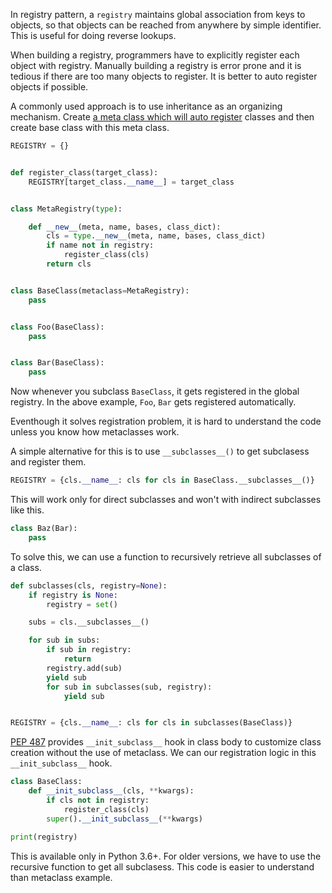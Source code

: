 <!--
.. title: Auto Register Subclasess Without Metaclass in Python
.. slug: auto-register-subclasess-without-metaclass
.. date: 2017-06-10 15:30:27 UTC
.. tags: metaclass, design patterns, python
.. category: programming, python
.. link:
.. description: How to auto register subclasses without using metaclasses
.. type: text
-->

In registry pattern, a `registry` maintains global association from keys to objects, so that objects can be reached from anywhere by simple identifier. This is useful for doing reverse lookups.

When building a registry, programmers have to explicitly register each object with registry. Manually building a registry is error prone and it is tedious if there are too many objects to register. It is better to auto register objects if possible.

A commonly used approach is to use inheritance as an organizing mechanism. Create [a meta class which will auto register](https://python-3-patterns-idioms-test.readthedocs.io/en/latest/Metaprogramming.html#example-self-registration-of-subclasses) classes and then create base class with this meta class.

```python
REGISTRY = {}


def register_class(target_class):
    REGISTRY[target_class.__name__] = target_class


class MetaRegistry(type):

    def __new__(meta, name, bases, class_dict):
        cls = type.__new__(meta, name, bases, class_dict)
        if name not in registry:
            register_class(cls)
        return cls


class BaseClass(metaclass=MetaRegistry):
    pass


class Foo(BaseClass):
    pass


class Bar(BaseClass):
    pass
```

Now whenever you subclass `BaseClass`, it gets registered in the global registry. In the above example, `Foo`, `Bar` gets registered automatically.

Eventhough it solves registration problem, it is hard to understand the code unless you know how metaclasses work.

A simple alternative for this is to use `__subclasses__()` to get subclasess and register them.

```python
REGISTRY = {cls.__name__: cls for cls in BaseClass.__subclasses__()}
```

This will work only for direct subclasses and won't with indirect subclasses like this.

```python
class Baz(Bar):
    pass
```

To solve this, we can use a function to recursively retrieve all subclasses of a class.

```python
def subclasses(cls, registry=None):
    if registry is None:
        registry = set()

    subs = cls.__subclasses__()

    for sub in subs:
        if sub in registry:
            return
        registry.add(sub)
        yield sub
        for sub in subclasses(sub, registry):
            yield sub


REGISTRY = {cls.__name__: cls for cls in subclasses(BaseClass)}
```

[PEP 487](https://www.python.org/dev/peps/pep-0487/) provides `__init_subclass__` hook in class body  to customize class creation without the use of metaclass. We can our registration logic in this `__init_subclass__` hook.

```python
class BaseClass:
    def __init_subclass__(cls, **kwargs):
        if cls not in registry:
            register_class(cls)
        super().__init_subclass__(**kwargs)

print(registry)
```

This is available only in Python 3.6+. For older versions, we have to use the recursive function to get all subclasess. This code is easier to understand than metaclass example.
